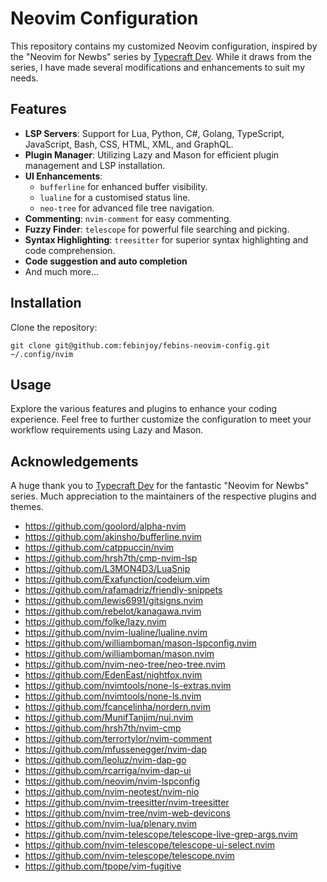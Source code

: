 # Neovim Configuration

This repository contains my customized Neovim configuration, inspired by the "Neovim for Newbs" series by [Typecraft Dev](https://www.youtube.com/@typecraft_dev). While it draws from the series, I have made several modifications and enhancements to suit my needs.

## Features

- **LSP Servers**: Support for Lua, Python, C#, Golang, TypeScript, JavaScript, Bash, CSS, HTML, XML, and GraphQL.
- **Plugin Manager**: Utilizing Lazy and Mason for efficient plugin management and LSP installation.
- **UI Enhancements**:
    - `bufferline` for enhanced buffer visibility.
    - `lualine` for a customised status line.
    - `neo-tree` for advanced file tree navigation.
- **Commenting**: `nvim-comment` for easy commenting.
- **Fuzzy Finder**: `telescope` for powerful file searching and picking.
- **Syntax Highlighting**: `treesitter` for superior syntax highlighting and code comprehension.
- **Code suggestion and auto completion**
- And much more...

## Installation

Clone the repository:
```
git clone git@github.com:febinjoy/febins-neovim-config.git ~/.config/nvim
```
## Usage

Explore the various features and plugins to enhance your coding experience. Feel free to further customize the configuration to meet your workflow requirements using Lazy and Mason.

## Acknowledgements

A huge thank you to [Typecraft Dev](https://www.youtube.com/@typecraft_dev) for the fantastic "Neovim for Newbs" series. Much appreciation to the maintainers of the respective plugins and themes.

- https://github.com/goolord/alpha-nvim
- https://github.com/akinsho/bufferline.nvim
- https://github.com/catppuccin/nvim
- https://github.com/hrsh7th/cmp-nvim-lsp
- https://github.com/L3MON4D3/LuaSnip
- https://github.com/Exafunction/codeium.vim
- https://github.com/rafamadriz/friendly-snippets
- https://github.com/lewis6991/gitsigns.nvim
- https://github.com/rebelot/kanagawa.nvim
- https://github.com/folke/lazy.nvim
- https://github.com/nvim-lualine/lualine.nvim
- https://github.com/williamboman/mason-lspconfig.nvim
- https://github.com/williamboman/mason.nvim
- https://github.com/nvim-neo-tree/neo-tree.nvim
- https://github.com/EdenEast/nightfox.nvim
- https://github.com/nvimtools/none-ls-extras.nvim
- https://github.com/nvimtools/none-ls.nvim
- https://github.com/fcancelinha/nordern.nvim
- https://github.com/MunifTanjim/nui.nvim
- https://github.com/hrsh7th/nvim-cmp
- https://github.com/terrortylor/nvim-comment
- https://github.com/mfussenegger/nvim-dap
- https://github.com/leoluz/nvim-dap-go
- https://github.com/rcarriga/nvim-dap-ui
- https://github.com/neovim/nvim-lspconfig
- https://github.com/nvim-neotest/nvim-nio
- https://github.com/nvim-treesitter/nvim-treesitter
- https://github.com/nvim-tree/nvim-web-devicons
- https://github.com/nvim-lua/plenary.nvim
- https://github.com/nvim-telescope/telescope-live-grep-args.nvim
- https://github.com/nvim-telescope/telescope-ui-select.nvim
- https://github.com/nvim-telescope/telescope.nvim
- https://github.com/tpope/vim-fugitive
